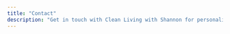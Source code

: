 ```yaml
---
title: "Contact"
description: "Get in touch with Clean Living with Shannon for personalized and dependable cleaning services in East Texas. Have a question, need a quote, or want to schedule a cleaning? Shannon is here to help."
---
```


